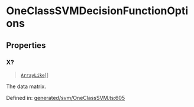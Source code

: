 # OneClassSVMDecisionFunctionOptions

## Properties

### X?

> [`ArrayLike`](../types/ArrayLike.md)[]

The data matrix.

Defined in:  [generated/svm/OneClassSVM.ts:605](https://github.com/transitive-bullshit/scikit-learn-ts/blob/92ab806/packages/sklearn/src/generated/svm/OneClassSVM.ts#L605)
